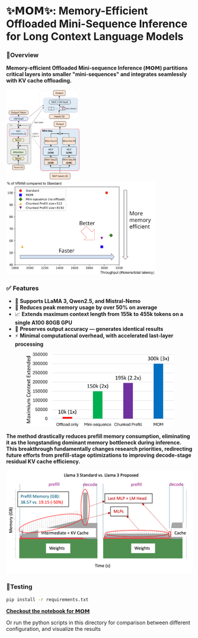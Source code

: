 # ✨𝗠𝗢𝗠✨: Memory-Efficient Offloaded Mini-Sequence Inference for Long Context Language Models 

### 🔎Overview

**Memory-efficient Offloaded Mini-sequence Inference (𝗠𝗢𝗠)  partitions critical layers into smaller "mini-sequences" and integrates seamlessly with KV cache offloading.**

<img src=".\doc\images\MSIAch.png" width="200"/>   <img src=".\doc\images\memory_speed_tradeoff.png" width="400"/>





### ✅ Features

- 🦙 **Supports LLaMA 3, Qwen2.5, and Mistral-Nemo**
- 💾 **Reduces peak memory usage by over 50% on average**
- 📈 **Extends maximum context length from 155k to 455k tokens on a single A100 80GB GPU**
- 🎯 **Preserves output accuracy — generates identical results**
- ⚡ **Minimal computational overhead, with accelerated last-layer processing**

<p align="center">
<img src=".\doc\images\max_context_extended.png" width="400"/>
</p>

<!-- <br/><br/> -->


**The method drastically reduces prefill memory consumption, eliminating it as the longstanding dominant memory bottleneck during inference. This breakthrough fundamentally changes research priorities, redirecting future efforts from prefill-stage optimizations to improving decode-stage residual KV cache efficiency.**

<p align="center">
<img src=".\doc\images\fullCompare.png" width="600"/>
</p>

### 🧪Testing

```bash
pip install -r requirements.txt 
```

**[Checkout the notebook for 𝗠𝗢𝗠]()**

Or run the python scripts in this directory for comparison between different configuration, and visualize the results



